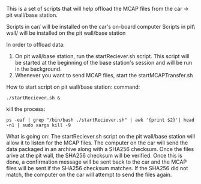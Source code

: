 This is a set of scripts that will help offload the MCAP files from the car -> pit wall/base station.

Scripts in car/ will be installed on the car's on-board computer
Scripts in pit\ wall/ will be installed on the pit wall/base station


In order to offload data:
1. On pit wall/base station, run the startReciever.sh script. This script will be started at the beginning of the base station's session and will be run in the background.
2. Whenever you want to send MCAP files, start the startMCAPTransfer.sh

How to start script on pit wall/base station:
command: 
```
./startReciever.sh &
```
kill the process: 
```
ps -eaf | grep "/bin/bash ./startReciever.sh" | awk '{print $2}'| head -n1 | sudo xargs kill -9
```

What is going on:
The startReciever.sh script on the pit wall/base station will allow it to listen for the MCAP files. The computer on the car will send the data packaged in an archive along with a SHA256 checksum. Once the files arive at the pit wall, the SHA256 checksum will be verified. Once this is done, a confirmation message will be sent back to the car and the MCAP files will be sent if the SHA256 checksum matches. If the SHA256 did not match, the computer on the car will attempt to send the files again. 
